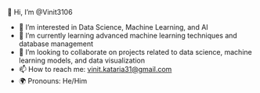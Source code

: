 👋 Hi, I’m @Vinit3106  
- 💼 I’m interested in Data Science, Machine Learning, and AI  
- 📖 I’m currently learning advanced machine learning techniques and database management  
- 🤝 I’m looking to collaborate on projects related to data science, machine learning models, and data visualization  
- 📫 How to reach me: vinit.kataria31@gmail.com 
- 🌍 Pronouns: He/Him  



<!---
Vinit3106/Vinit3106 is a ✨ special ✨ repository because its `README.md` (this file) appears on your GitHub profile.
You can click the Preview link to take a look at your changes.
--->
